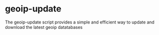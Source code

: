 # geoip-update
The geoip-update script provides a simple and efficient way to update and download the latest geoip datatabases
